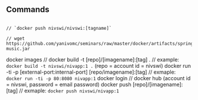 
## Commands
                                                                              // `docker push nivswi/nivswi:[tagname]`
                                                                              // wget https://github.com/yanivomc/seminars/raw/master/docker/artifacts/spring-music.jar



docker images                                                                 // 
docker build -t [repo]/[imagename]:[tag] .                                    // example: `docker build -t nivswi/nivapp:1 .`  (repo = account id = nivswi) 
docker run -ti -p [external-port:internal-port] [repo/imagename]:[tag]        // exmaple: `docker run -ti -p 80:8080 nivapp:1`
docker login                                                                  // docker hub (account id = nivswi, password = email password)
docker push [repo]/[imagename]:[tag]                                          // exmaple: `docker push nivswi/nivapp:1`

